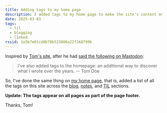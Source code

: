 ```yaml
---
title: Adding tags to my home page
description: I added tags to my home page to make the site's content more discoverable.
date: 2025-03-03
tags:
  - til
  - blogging
  - linked
rssid: 1e5b7e01cd8b78b523800a22f268799b
---
```


Inspired by [Tom's site](https://ttntm.me/), after he had [said the following on Mastodon](https://fosstodon.org/@ttntm/114083662013477927):

> I've also added tags to the homepage: an additional way to discover what I wrote over the years. -- Tom Doe

So, I've done the same thing on [my home page](/), that is, added a list of all the tags on this site across the [blog](/blog/), [notes](/tags/notes/), and [TIL](/tags/til/) sections.

**Update: The tags appear on all pages as part of the page footer.**

Thanks, Tom!
